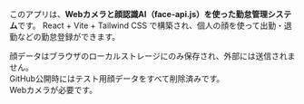 このアプリは、**Webカメラと顔認識AI（face-api.js）を使った勤怠管理システム**です。
React + Vite + Tailwind CSS で構築され、個人の顔を使って出勤・退勤などの勤怠登録ができます。

顔データはブラウザのローカルストレージにのみ保存され、外部には送信されません。<br>
GitHub公開時にはテスト用顔データをすべて削除済みです。<br>
Webカメラが必要です。
